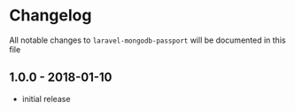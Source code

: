 # Changelog

All notable changes to `laravel-mongodb-passport` will be documented in this file

## 1.0.0 - 2018-01-10
- initial release